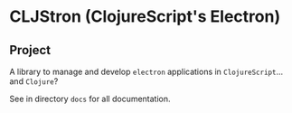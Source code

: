 # CLJStron (ClojureScript's Electron)
## Project
A library to manage and develop `electron` applications in `ClojureScript`... and `Clojure`?

See in directory `docs` for all documentation.
